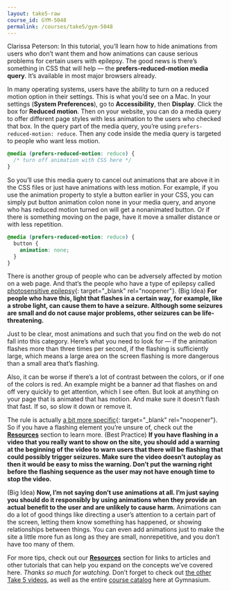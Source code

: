 ```yaml
---
layout: take5-raw
course_id: GYM-5048
permalink: /courses/take5/gym-5048
---
```


Clarissa Peterson: In this tutorial, you’ll learn how to hide animations from users who don’t want them and how animations can cause serious problems for certain users with epilepsy. The good news is there’s something in CSS that will help — the **prefers-reduced-motion media query**. It’s available in most major browsers already.

In many operating systems, users have the ability to turn on a reduced motion option in their settings. This is what you’d see on a Mac. In your settings (**System Preferences**), go to **Accessibility**, then **Display**. Click the box for **Reduced motion**. Then on your website, you can do a media query to offer different page styles with less animation to the users who checked that box. In the query part of the media query, you’re using `prefers-reduced-motion: reduce`. Then any code inside the media query is targeted to people who want less motion.

```css
@media (prefers-reduced-motion: reduce) {
  /* turn off animation with CSS here */
}
```

So you’ll use this media query to cancel out animations that are above it in the CSS files or just have animations with less motion. For example, if you use the animation property to style a button earlier in your CSS, you can simply put button animation colon none in your media query, and anyone who has reduced motion turned on will get a nonanimated button. Or if there is something moving on the page, have it move a smaller distance or with less repetition.

```css
@media (prefers-reduced-motion: reduce) {
  button {
    animation: none;
  }
}
```

There is another group of people who can be adversely affected by motion on a web page. And that’s the people who have a type of epilepsy called [photosensitive epilepsy][1]{: target="_blank" rel="noopener"}. (Big Idea) **For people who have this, light that flashes in a certain way, for example, like a strobe light, can cause them to have a seizure. Although some seizures are small and do not cause major problems, other seizures can be life-threatening.**

Just to be clear, most animations and such that you find on the web do not fall into this category. Here’s what you need to look for — if the animation flashes more than three times per second, if the flashing is sufficiently large, which means a large area on the screen flashing is more dangerous than a small area that’s flashing.

Also, it can be worse if there’s a lot of contrast between the colors, or if one of the colors is red. An example might be a banner ad that flashes on and off very quickly to get attention, which I see often. But look at anything on your page that is animated that has motion. And make sure it doesn’t flash that fast. If so, so slow it down or remove it.

The rule is actually [a bit more specific][2]{: target="_blank" rel="noopener"}. So if you have a flashing element you’re unsure of, check out the [**Resources**](#tutorial-resources) section to learn more. (Best Practice) **If you have flashing in a video that you really want to show on the site, you should add a warning at the beginning of the video to warn users that there will be flashing that could possibly trigger seizures. Make sure the video doesn’t autoplay as then it would be easy to miss the warning. Don’t put the warning right before the flashing sequence as the user may not have enough time to stop the video.**

(Big Idea) **Now, I’m not saying don’t use animations at all. I’m just saying you should do it responsibly by using animations when they provide an actual benefit to the user and are unlikely to cause harm.** Animations can do a lot of good things like directing a user’s attention to a certain part of the screen, letting them know something has happened, or showing relationships between things. You can even add animations just to make the site a little more fun as long as they are small, nonrepetitive, and you don’t have too many of them.

For more tips, check out our [**Resources**](#tutorial-resources) section for links to articles and other tutorials that can help you expand on the concepts we’ve covered here. *Thanks so much for watching.* Don’t forget to check out [the other Take 5 videos][3], as well as the entire [course catalog][4] here at Gymnasium.

[1]: https://epilepsy.com/learn/triggers-seizures/photosensitivity-and-seizures
[2]: https://w3.org/tr/understanding-wcag20/seizure-does-not-violate.html
[3]: https://thegymnasium.com/courses/take5
[4]: https://thegymnasium.com/courses
